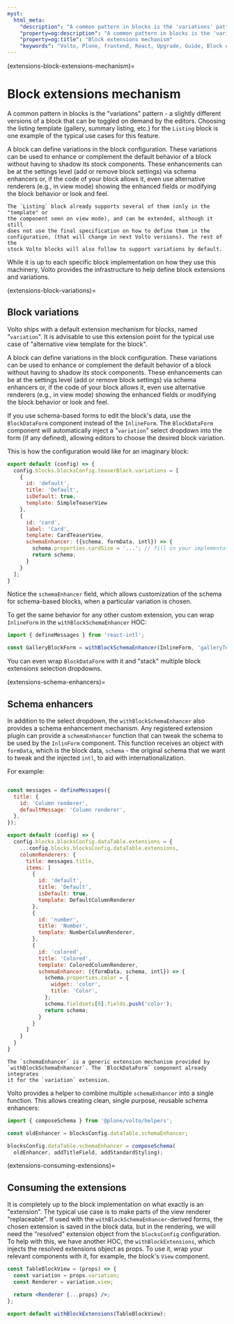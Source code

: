```yaml
---
myst:
  html_meta:
    "description": "A common pattern in blocks is the 'variations' pattern - a slightly different versions of a block that can be toggled on demand by the editors."
    "property=og:description": "A common pattern in blocks is the 'variations' pattern - a slightly different versions of a block that can be toggled on demand by the editors."
    "property=og:title": "Block extensions mechanism"
    "keywords": "Volto, Plone, frontend, React, Upgrade, Guide, Block extensions, variations, schema enhancers"
---
```


(extensions-block-extensions-mechanism)=

# Block extensions mechanism

A common pattern in blocks is the "variations" pattern - a slightly different versions of
a block that can be toggled on demand by the editors. Choosing the
listing template (gallery, summary listing, etc.) for the `Listing` block is
one example of the typical use cases for this feature.

A block can define variations in the block configuration. These variations can
be used to enhance or complement the default behavior of a block without having
to shadow its stock components. These enhancements can be at the settings level
(add or remove block settings) via schema enhancers or, if the code of your
block allows it, even use alternative renderers (e.g., in view mode) showing the
enhanced fields or modifying the block behavior or look and feel.

```{note}
The `Listing` block already supports several of them (only in the "template" or
the component seen on view mode), and can be extended, although it still
does not use the final specification on how to define them in the
configuration, (that will change in next Volto versions). The rest of the
stock Volto blocks will also follow to support variations by default.
```

While it is up to each specific block implementation on how they use
this machinery, Volto provides the infrastructure to help define block
extensions and variations.


(extensions-block-variations)=

## Block variations

Volto ships with a default extension mechanism for blocks, named "`variation`".
It is advisable to use this extension point for the typical use case of
"alternative view template for the block".

A block can define variations in the block configuration. These variations can
be used to enhance or complement the default behavior of a block without having
to shadow its stock components. These enhancements can be at the settings level
(add or remove block settings) via schema enhancers or, if the code of your
block allows it, even use alternative renderers (e.g., in view mode) showing the
enhanced fields or modifying the block behavior or look and feel.

If you use schema-based forms to edit the block's data, use the `BlockDataForm`
component instead of the `InlineForm`. The `BlockDataForm` component will automatically
inject a "`variation`" select dropdown into the form (if any defined), allowing editors
to choose the desired block variation.

This is how the configuration would like for an imaginary block:

```jsx
export default (config) => {
  config.blocks.blocksConfig.teaserBlock.variations = [
    {
      id: 'default',
      title: 'Default',
      isDefault: true,
      template: SimpleTeaserView
    },
    {
      id: 'card',
      label: 'Card',
      template: CardTeaserView,
      schemaEnhancer: ({schema, formData, intl}) => {
        schema.properties.cardSize = '...'; // fill in your implementation
        return schema;
      }
    }
  ];
}
```

Notice the `schemaEnhancer` field, which allows customization of the schema for
schema-based blocks, when a particular variation is chosen.

To get the same behavior for any other custom extension, you can wrap
`InlineForm` in the `withBlockSchemaEnhancer` HOC:

```jsx
import { defineMessages } from 'react-intl';

const GalleryBlockForm = withBlockSchemaEnhancer(InlineForm, 'galleryTemplates');
```

You can even wrap `BlockDataForm` with it and "stack" multiple block extensions
selection dropdowns.


(extensions-schema-enhancers)=

## Schema enhancers

In addition to the select dropdown, the `withBlockSchemaEnhancer` also provides
a schema enhancement mechanism. Any registered extension plugin can provide
a `schemaEnhancer` function that can tweak the schema to be used by the
`InlinForm` component. This function receives an object with `formData`, which
is the block data, `schema` - the original schema that we want to tweak and the
injected `intl`, to aid with internationalization.

For example:

```jsx

const messages = defineMessages({
  title: {
    id: 'Column renderer',
    defaultMessage: 'Column renderer',
  },
});

export default (config) => {
  config.blocks.blocksConfig.dataTable.extensions = {
    ...config.blocks.blocksConfig.dataTable.extensions,
    columnRenderers: {
      title: messages.title,
      items: [
        {
          id: 'default',
          title: 'Default',
          isDefault: true,
          template: DefaultColumnRenderer
        },
        {
          id: 'number',
          title: 'Number',
          template: NumberColumnRenderer,
        },
        {
          id: 'colored',
          title: 'Colored',
          template: ColoredColumnRenderer,
          schemaEnhancer: ({formData, schema, intl}) => {
            schema.properties.color = {
              widget: 'color',
              title: 'Color',
            };
            schema.fieldsets[0].fields.push('color');
            return schema;
          }
        }
      ]
    }
  }
}
```

```{note}
The `schemaEnhancer` is a generic extension mechanism provided by
`withBlockSchemaEnhancer`. The `BlockDataForm` component already integrates
it for the `variation` extension.
```

Volto provides a helper to combine multiple `schemaEnhancer` into a single
function. This allows creating clean, single purpose, reusable schema enhancers:

```js
import { composeSchema } from '@plone/volto/helpers';

const oldEnhancer = blocksConfig.dataTable.schemaEnhancer;

blocksConfig.dataTable.schemaEnhancer = composeSchema(
  oldEnhancer, addTitleField, addStandardStyling);
```

(extensions-consuming-extensions)=

## Consuming the extensions

It is completely up to the block implementation on what exactly is an
"extension". The typical use case is to make parts of the view renderer
"replaceable". If used with the `withBlockSchemaEnhancer`-derived forms, the
chosen extension is saved in the block data, but in the rendering, we will
 need the "resolved" extension object from the `blocksConfig`
configuration. To help with this, we have another HOC, the
`withBlockExtensions`, which injects the resolved extensions object as props.
To use it, wrap your relevant components with it, for example, the block's `View` component.

```jsx
const TableBlockView = (props) => {
  const variation = props.variation;
  const Renderer = variation.view;

  return <Renderer {...props} />;
};

export default withBlockExtensions(TableBlockView);
```

